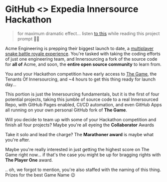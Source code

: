 # GitHub <> Expedia Innersource Hackathon

> for maximum dramatic effect... listen [to this](https://www.youtube.com/watch?v=KxNGMvNIvP8) while reading this project prompt 💪😎

Acme Engineering is prepping their biggest launch to date, a [multiplayer snake battle royale experience](https://acme-hackathon.herokuapp.com). You're tasked with taking the coding efforts of just one engineering team, and Innersourcing a fork of the source code for **all of** Acme, and soon, the **entire open source community** to learn from.

You and your Hackathon competition have early access to [The Game](https://acme-hackathon.herokuapp.com), the Tenants Of Innersourcing, and ~4 hours to get this thing ready for launch day...

This portion is just the Innersourcing fundamentals, but it is the first of four potential projects, taking this jumble of source code to a real Innersourced Repo, with GitHub Pages enabled, CI/CD automation, and even GitHub Apps all running on your own personal GitHub fork of **The Game**.

Will you decide to team up with some of your Hackathon competition and finish all four projects? Maybe you're all eyeing the **Collaborator** Awards

Take it solo and lead the charge? The **Marathoner award** is maybe what you're after.

Maybe you're really interested in just getting the highest score on The Game right now... if that's the case you might be up for bragging rights with **The Player One** award.

 .. oh, we forgot to mention, you're also staffed with the naming of this thing. Prizes for the best Game Name 😉
